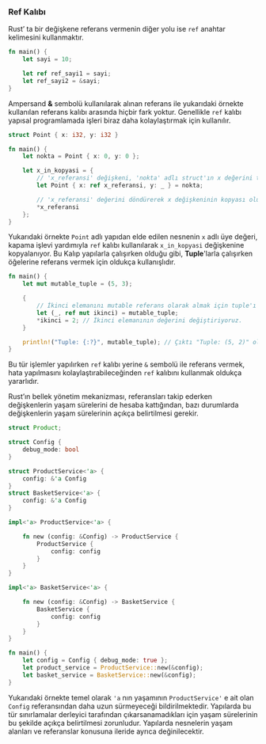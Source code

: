 ### Ref Kalıbı
Rust’ ta bir değişkene referans vermenin diğer yolu ise `ref` anahtar kelimesini kullanmaktır.

```rust
fn main() {
    let sayi = 10;

    let ref ref_sayi1 = sayi;
    let ref_sayi2 = &sayi;
}
```

Ampersand **&** sembolü kullanılarak alınan referans ile yukarıdaki örnekte kullanılan referans kalıbı arasında hiçbir fark yoktur. Genellikle `ref` kalıbı yapısal programlamada işleri biraz daha kolaylaştırmak için kullanılır.

```rust
struct Point { x: i32, y: i32 }

fn main() {
    let nokta = Point { x: 0, y: 0 };

    let x_in_kopyasi = {
        // 'x_referansi' değişkeni, 'nokta' adlı struct'ın x değerini tutuyor.
        let Point { x: ref x_referansi, y: _ } = nokta;

        // 'x_referansi' değerini döndürerek x değişkeninin kopyası oluşturulur.
        *x_referansi
    };
}
```

Yukarıdaki örnekte `Point` adlı yapıdan elde edilen nesnenin `x` adlı üye değeri, kapama işlevi yardımıyla `ref` kalıbı kullanılarak  `x_in_kopyasi` değişkenine kopyalanıyor. Bu Kalıp yapılarla çalışırken olduğu gibi, **Tuple**'larla çalışırken öğelerine referans vermek için oldukça kullanışlıdır.

```rust
fn main() {
    let mut mutable_tuple = (5, 3);

    {
        // İkinci elemanını mutable referans olarak almak için tuple'ı parçalıyoruz.
        let (_, ref mut ikinci) = mutable_tuple;
        *ikinci = 2; // İkinci elemanının değerini değiştiriyoruz.
    }

    println!("Tuple: {:?}", mutable_tuple); // Çıktı "Tuple: (5, 2)" olacaktır.
}
```

Bu tür işlemler yapılırken `ref` kalıbı yerine `&` sembolü ile referans vermek, hata yapılmasını kolaylaştırabileceğinden `ref` kalıbını kullanmak oldukça yararlıdır.

Rust’ın bellek yönetim mekanizması, referansları takip ederken değişkenlerin yaşam sürelerini de hesaba kattığından, bazı durumlarda değişkenlerin yaşam sürelerinin açıkça belirtilmesi gerekir.

```rust
struct Product;

struct Config {
    debug_mode: bool
}

struct ProductService<'a> {
    config: &'a Config
}
struct BasketService<'a> {
    config: &'a Config
}

impl<'a> ProductService<'a> {

    fn new (config: &Config) -> ProductService {
        ProductService {
            config: config
        }
    }
}

impl<'a> BasketService<'a> {

    fn new (config: &Config) -> BasketService {
        BasketService {
            config: config
        }
    }
}

fn main() {
    let config = Config { debug_mode: true };
    let product_service = ProductService::new(&config);
    let basket_service = BasketService::new(&config);
}
```

Yukarıdaki örnekte temel olarak `'a` nın yaşamının `ProductService'` e ait olan `Config` referansından daha uzun sürmeyeceği bildirilmektedir. Yapılarda bu tür sınırlamalar derleyici tarafından çıkarsanamadıkları için yaşam sürelerinin bu şekilde açıkça belirtilmesi zorunludur. Yapılarda nesnelerin yaşam alanları ve referanslar konusuna ileride ayrıca değinilecektir.
